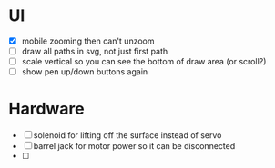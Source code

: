 # UI

- [x] mobile zooming then can't unzoom
- [ ] draw all paths in svg, not just first path
- [ ] scale vertical so you can see the bottom of draw area (or scroll?)
- [ ] show pen up/down buttons again

# Hardware

- [ ] solenoid for lifting off the surface instead of servo
- [ ] barrel jack for motor power so it can be disconnected
- [ ]